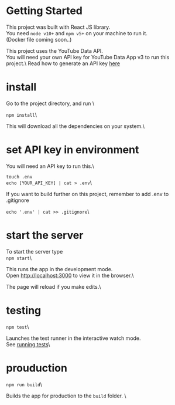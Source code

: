 # Getting Started 

This project was built with React JS library.\
You need `node v10+` and `npm v5+` on your machine to run it.\
(Docker file coming soon..)

This project uses the YouTube Data API.\
You will need your own API key for YouTube Data App v3 to run this project.\ 
Read how to generate an API key [here](https://developers.google.com/youtube/registering_an_application)

# install 
Go to the project directory, and run \

`npm install`\

This will download all the dependencies on your system.\

# set API key in environment
You will need an  API key to run this.\ 

`touch .env`\
`echo [YOUR_API_KEY] | cat > .env`\

If you want to build further on this project, remember to add .env to
.gitignore

`echo '.env' | cat >> .gitignore`\

# start the server

To start the server type\
`npm start`\

This runs the app in the development mode.\
Open [http://localhost:3000](http://localhost:3000) to view it in the browser.\

The page will reload if you make edits.\

# testing

`npm test`\

Launches the test runner in the interactive watch mode.\
See [running tests](https://facebook.github.io/create-react-app/docs/running-tests)\

# prouduction
`npm run build`\

Builds the app for production to the `build` folder. \
